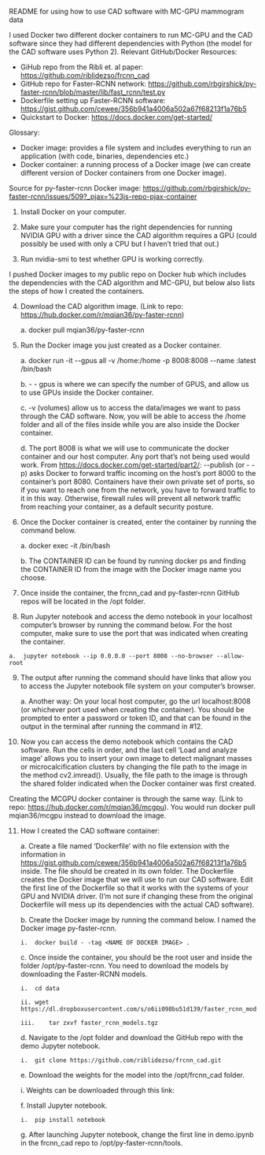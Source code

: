 README for using how to use CAD software with MC-GPU mammogram data

I used Docker two different docker containers to run MC-GPU and the CAD software since they had different dependencies with Python (the model for the CAD software uses Python 2). 
Relevant GitHub/Docker Resources: 
-	GiHub repo from the Ribli et. al paper: https://github.com/riblidezso/frcnn_cad
-	GitHub repo for Faster-RCNN network: https://github.com/rbgirshick/py-faster-rcnn/blob/master/lib/fast_rcnn/test.py
-	Dockerfile setting up Faster-RCNN software: https://gist.github.com/cewee/356b941a4006a502a67f68213f1a76b5 
-	Quickstart to Docker: https://docs.docker.com/get-started/

Glossary:
-	Docker image: provides a file system and includes everything to run an application (with code, binaries, dependencies etc.) 
-	Docker container: a running process of a Docker image (we can create different version of Docker containers from one Docker image). 

Source for py-faster-rcnn Docker image: https://github.com/rbgirshick/py-faster-rcnn/issues/509?_pjax=%23js-repo-pjax-container

1.	Install Docker on your computer. 

2.	Make sure your computer has the right dependencies for running NVIDIA GPU with a driver since the CAD algorithm requires a GPU (could possibly be used with only a CPU but I haven’t tried that out.)  

3.	Run nvidia-smi to test whether GPU is working correctly. 

I pushed Docker images to my public repo on Docker hub which includes the dependencies with the CAD algorithm and MC-GPU, but below also lists the steps of how I created the containers. 

4.	Download the CAD algorithm image. (Link to repo: https://hub.docker.com/r/mqian36/py-faster-rcnn)
  
    a.	docker pull mqian36/py-faster-rcnn

5.	Run the Docker image you just created as a Docker container. 

    a.	docker run -it --gpus all -v /home:/home -p 8008:8008 --name <INSERT NAME OF CONTAINER> <NAME OF DOCKER IMAGE>:latest /bin/bash
  
    b.	- - gpus is where we can specify the number of GPUS, and allow us to use GPUs inside the Docker container. 

    c.	-v (volumes) allow us to access the data/images we want to pass through the CAD software. Now, you will be able to access the /home folder and all of the files inside while you are also inside the Docker container.

    d.	The port 8008 is what we will use to communicate the docker container and our host computer. Any port that’s not being used would work. From https://docs.docker.com/get-started/part2/: --publish (or - -p) asks Docker to forward traffic incoming on the host’s port 8000 to the container’s port 8080. Containers have their own private set of ports, so if you want to reach one from the network, you have to forward traffic to it in this way. Otherwise, firewall rules will prevent all network traffic from reaching your container, as a default security posture.

6.	Once the Docker container is created, enter the container by running the command below.

    a.	docker exec -it <CONTAINER ID> /bin/bash

    b.	The CONTAINER ID can be found by running docker ps and finding the CONTAINER ID from the image with the Docker image name you choose. 

7.	Once inside the container, the frcnn_cad and py-faster-rcnn GitHub repos will be located in the /opt folder. 

8.	 Run Jupyter notebook and access the demo notebook in your localhost computer’s browser by running the command below. For the host computer, make sure to use the port that was indicated when creating the container.

    a.	jupyter notebook --ip 0.0.0.0 --port 8008 --no-browser --allow-root 

9.	The output after running the command should have links that allow you to access the Jupyter notebook file system on your computer’s browser. 
  
    a.	Another way: On your local host computer, go the url localhost:8008 (or whichever port used when creating the container).  You should be prompted to enter a password or token ID, and that can be found in the output in the terminal after running the command in #12. 

10.	Now you can access the demo notebook which contains the CAD software. Run the cells in order, and the last cell ‘Load and analyze image’ allows you to insert your own image to detect malignant masses or microcalcification clusters by changing the file path to the image in the method cv2.imread(<INSERT PATH OF IMAGE>). Usually, the file path to the image is through the shared folder indicated when the Docker container was first created. 

Creating the MCGPU docker container is through the same way. (Link to repo: https://hub.docker.com/r/mqian36/mcgpu). You would run docker pull mqian36/mcgpu instead to download the image. 

11.	How I created the CAD software container: 

    a.  Create a file named ‘Dockerfile’ with no file extension with the information in https://gist.github.com/cewee/356b941a4006a502a67f68213f1a76b5 inside. The file should be created in its own folder. The Dockerfile creates the Docker image that we will use to run our CAD software. Edit the first line of the Dockerfile so that it works with the systems of your GPU and NVIDIA driver. (I’m not sure if changing these from the original Dockerfile will mess up its dependencies with the actual CAD software).
    
    b.	Create the Docker image by running the command below. I named the Docker image py-faster-rcnn.

        i.	docker build - -tag <NAME OF DOCKER IMAGE> .

    c.	Once inside the container, you should be the root user and inside the folder /opt/py-faster-rcnn. You need to download the models by downloading the Faster-RCNN models.

        i.	cd data

        ii.	wget https://dl.dropboxusercontent.com/s/o6ii098bu51d139/faster_rcnn_models.tgz

        iii.	tar zxvf faster_rcnn_models.tgz
      
    d.	Navigate to the /opt folder and download the GitHub repo with the demo Jupyter notebook. 

        i.	git clone https://github.com/riblidezso/frcnn_cad.git
      
    e.	Download the weights for the model into the /opt/frcnn_cad folder.
  
       i.	Weights can be downloaded through this link: 

    f.	Install Jupyter notebook.
  
        i.	pip install notebook

    g.	After launching Jupyter notebook, change the first line in demo.ipynb in the frcnn_cad repo to /opt/py-faster-rcnn/tools.
